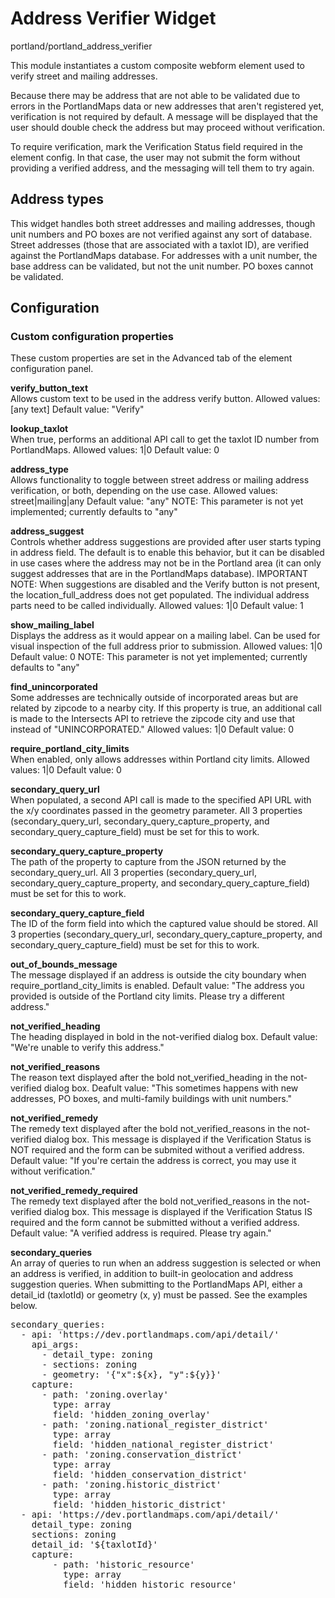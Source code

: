 # Address Verifier Widget

portland/portland_address_verifier

This module instantiates a custom composite webform element used to verify street and mailing addresses.

Because there may be address that are not able to be validated due to errors in the PortlandMaps data or new addresses that aren't registered yet, verification is not required by default. A message will be displayed that the user should double check the address but may proceed without verification.

To require verification, mark the Verification Status field required in the element config. In that case, the user may not submit the form without providing a verified address, and the messaging will tell them to try again.

## Address types

This widget handles both street addresses and mailing addresses, though unit numbers and PO boxes are not verified against any sort of database. Street addresses (those that are associated with a taxlot ID), are verified against the PortlandMaps database. For addresses with a unit number, the base address can be validated, but not the unit number. PO boxes cannot be validated.

## Configuration

### Custom configuration properties

These custom properties are set in the Advanced tab of the element configuration panel.

**verify_button_text**<br>
Allows custom text to be used in the address verify button.
Allowed values: [any text]
Default value: "Verify"

**lookup_taxlot**<br>
When true, performs an additional API call to get the taxlot ID number from PortlandMaps.
Allowed values: 1|0
Default value: 0

**address_type**<br>
Allows functionality to toggle between street address or mailing address verification, or both, depending on the use case.
Allowed values: street|mailing|any
Default value: "any"
NOTE: This parameter is not yet implemented; currently defaults to "any"

**address_suggest**<br>
Controls whether address suggestions are provided after user starts typing in address field. The default is to enable this
behavior, but it can be disabled in use cases where the address may not be in the Portland area (it can only suggest
addresses that are in the PortlandMaps database). IMPORTANT NOTE: When suggestions are disabled and the Verify button is
not present, the location_full_address does not get populated. The individual address parts need to be called individually.
Allowed values: 1|0
Default value: 1

**show_mailing_label**<br>
Displays the address as it would appear on a mailing label. Can be used for visual inspection of the full address prior to submission.
Allowed values: 1|0
Default value: 0
NOTE: This parameter is not yet implemented; currently defaults to "any"

**find_unincorporated**<br>
Some addresses are technically outside of incorporated areas but are related by zipcode to a nearby city. If this property is true, an additional call is made to the Intersects API to retrieve the zipcode city and use that instead of "UNINCORPORATED."
Allowed values: 1|0
Default value: 0

**require_portland_city_limits**<br>
When enabled, only allows addresses within Portland city limits.
Allowed values: 1|0
Default value: 0

**secondary_query_url**<br>
When populated, a second API call is made to the specified API URL with the x/y coordinates passed in the geometry parameter. All 3 properties (secondary_query_url, secondary_query_capture_property, and secondary_query_capture_field) must be set for this to work.

**secondary_query_capture_property**<br>
The path of the property to capture from the JSON returned by the secondary_query_url. All 3 properties (secondary_query_url, secondary_query_capture_property, and secondary_query_capture_field) must be set for this to work.

**secondary_query_capture_field**<br>
The ID of the form field into which the captured value should be stored. All 3 properties (secondary_query_url, secondary_query_capture_property, and secondary_query_capture_field) must be set for this to work.

**out_of_bounds_message**<br>
The message displayed if an address is outside the city boundary when require_portland_city_limits is enabled.
Default value: "The address you provided is outside of the Portland city limits. Please try a different address."

**not_verified_heading**<br>
The heading displayed in bold in the not-verified dialog box.
Default value: "We're unable to verify this address."

**not_verified_reasons**<br>
The reason text displayed after the bold not_verified_heading in the not-verified dialog box.
Deafult value: "This sometimes happens with new addresses, PO boxes, and multi-family buildings with unit numbers."

**not_verified_remedy**<br>
The remedy text displayed after the bold not_verified_reasons in the not-verified dialog box. This message is displayed if the Verification Status is NOT required and the form can be submited without a verified address.
Default value: "If you're certain the address is correct, you may use it without verification."

**not_verified_remedy_required**<br>
The remedy text displayed after the bold not_verified_reasons in the not-verified dialog box. This message is displayed if the Verification Status IS required and the form cannot be submitted without a verified address.
Default value: "A verified address is required. Please try again."

**secondary_queries**<br>
An array of queries to run when an address suggestion is selected or when an address is verified, in addition to built-in geolocation and address suggestion queries. When submitting to the PortlandMaps API, either a detail_id (taxlotId) or geometry (x, y) must be passed. See the examples below. 
<pre>secondary_queries:
  - api: 'https://dev.portlandmaps.com/api/detail/'
    api_args:
      - detail_type: zoning
      - sections: zoning
      - geometry: '{"x":${x}, "y":${y}}'
    capture:
      - path: 'zoning.overlay'
        type: array
        field: 'hidden_zoning_overlay'
      - path: 'zoning.national_register_district'
        type: array
        field: 'hidden_national_register_district'
      - path: 'zoning.conservation_district'
        type: array
        field: 'hidden_conservation_district'
      - path: 'zoning.historic_district'
        type: array
        field: 'hidden_historic_district'
  - api: 'https://dev.portlandmaps.com/api/detail/'
    detail_type: zoning
    sections: zoning
    detail_id: '${taxlotId}'
    capture:
        - path: 'historic_resource'
          type: array
          field: 'hidden_historic_resource'
</pre>